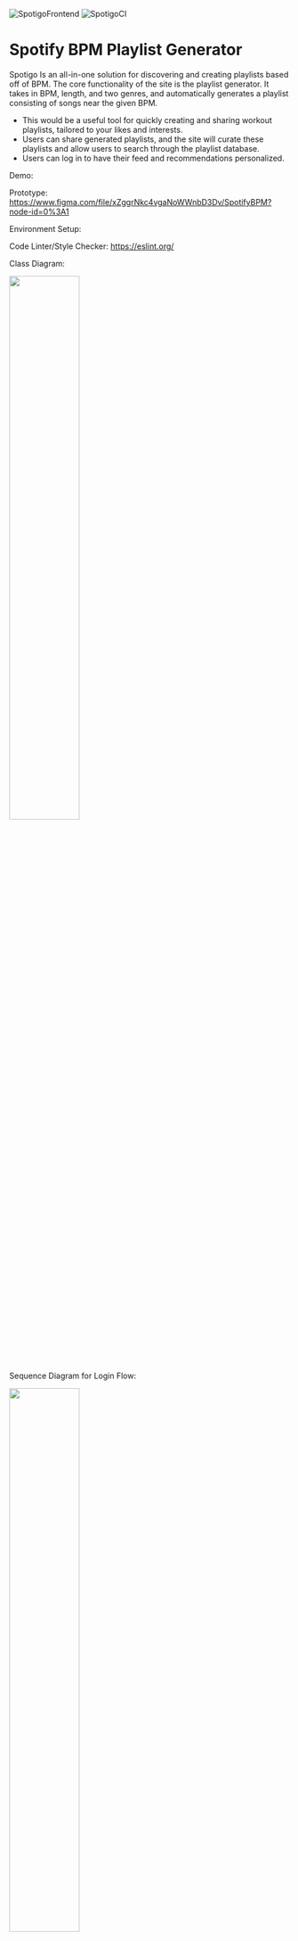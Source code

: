 ![SpotigoFrontend](https://github.com/piinabisket/Spotigo/actions/workflows/frontend.yml/badge.svg) ![SpotigoCI](https://github.com/piinabisket/Spotigo/actions/workflows/node.js.yml/badge.svg)

# Spotify BPM Playlist Generator

Spotigo Is an all-in-one solution for discovering and creating playlists based off of BPM.
The core functionality of the site is the playlist generator. It takes in BPM, length, and two genres, and automatically
generates a playlist consisting of songs near the given BPM. 
- This would be a useful tool for quickly creating and sharing workout playlists, tailored to your likes and interests.
- Users can share generated playlists, and the site will curate these playlists and allow users to search through the playlist database.
- Users can log in to have their feed and recommendations personalized.


Demo: 


Prototype:
https://www.figma.com/file/xZggrNkc4vgaNoWWnbD3Dv/SpotifyBPM?node-id=0%3A1


Environment Setup:


Code Linter/Style Checker:
https://eslint.org/


Class Diagram:

<img src = 'https://user-images.githubusercontent.com/34257994/205183069-d4ea711c-3335-4003-b7ee-2d92a0d38337.png' width=50% height=50%>


Sequence Diagram for Login Flow:

<img src = 'https://user-images.githubusercontent.com/55904876/205182550-a403e329-0965-49bc-be87-7e653247f641.png' width=50% height=50%>


Code Coverage Report:

